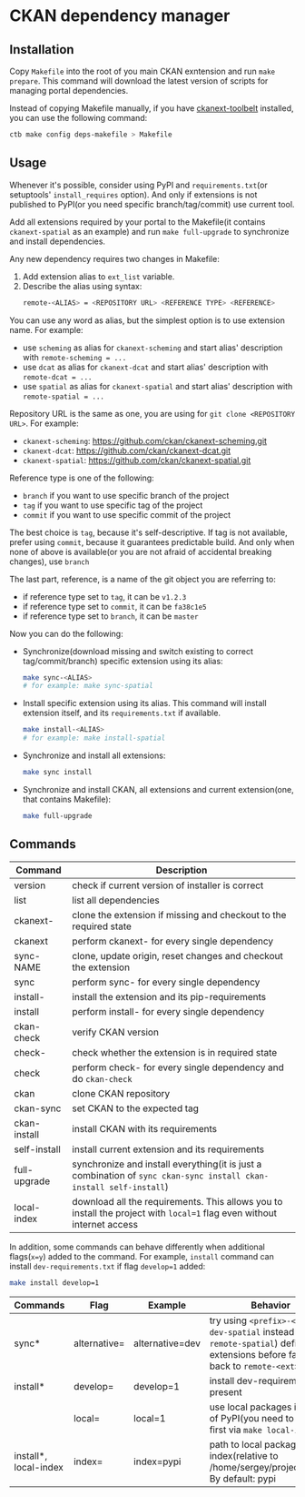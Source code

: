 # CKAN dependency manager

## Installation

Copy `Makefile` into the root of you main CKAN exntension and run `make
prepare`. This command will download the latest version of scripts for managing
portal dependencies.

Instead of copying Makefile manually, if you have
[ckanext-toolbelt](https://pypi.org/project/ckanext-toolbelt) installed, you
can use the following command:

```sh
ctb make config deps-makefile > Makefile
```

## Usage

Whenever it's possible, consider using PyPI and `requirements.txt`(or
setuptools' `install_requires` option). And only if extensions is not published
to PyPI(or you need specific branch/tag/commit) use current tool.

Add all extensions required by your portal to the Makefile(it contains
`ckanext-spatial` as an example) and run `make full-upgrade` to synchronize and
install dependencies.

Any new dependency requires two changes in Makefile:

1. Add extension alias to `ext_list` variable.
2. Describe the alias using syntax:
   ```sh
   remote-<ALIAS> = <REPOSITORY URL> <REFERENCE TYPE> <REFERENCE>
   ```

You can use any word as alias, but the simplest option is to use extension
name. For example:

* use `scheming` as alias for `ckanext-scheming` and start alias' description with `remote-scheming = ...`
* use `dcat` as alias for `ckanext-dcat` and start alias' description with `remote-dcat = ...`
* use `spatial` as alias for `ckanext-spatial` and start alias' description with `remote-spatial = ...`

Repository URL is the same as one, you are using for `git clone <REPOSITORY URL>`. For example:

* `ckanext-scheming`:  https://github.com/ckan/ckanext-scheming.git
* `ckanext-dcat`:  https://github.com/ckan/ckanext-dcat.git
* `ckanext-spatial`:  https://github.com/ckan/ckanext-spatial.git

Reference type is one of the following:

* `branch` if you want to use specific branch of the project
* `tag` if you want to use specific tag of the project
* `commit` if you want to use specific commit of the project

The best choice is `tag`, because it's self-descriptive. If tag is not
available, prefer using `commit`, because it guarantees predictable build. And
only when none of above is available(or you are not afraid of accidental
breaking changes), use `branch`

The last part, reference, is a name of the git object you are referring to:

* if reference type set to `tag`, it can be `v1.2.3`
* if reference type set to `commit`, it can be `fa38c1e5`
* if reference type set to `branch`, it can be `master`


Now you can do the following:

* Synchronize(download missing and switch existing to correct tag/commit/branch) specific extension using its alias:
  ```sh
  make sync-<ALIAS>
  # for example: make sync-spatial
  ```
* Install specific extension using its alias. This command will install extension itself, and its `requirements.txt` if available.
  ```sh
  make install-<ALIAS>
  # for example: make install-spatial
  ```

* Synchronize and install all extensions:
  ```sh
  make sync install
  ```

* Synchronize and install CKAN, all extensions and current extension(one, that contains Makefile):
  ```sh
  make full-upgrade
  ```


## Commands

| Command         | Description                                                                                                            |
|-----------------|------------------------------------------------------------------------------------------------------------------------|
| version         | check if current version of installer is correct                                                                       |
| list            | list all dependencies                                                                                                  |
| ckanext-<ALIAS> | clone the extension if missing and checkout to the required state                                                      |
| ckanext         | perform ckanext-<ALIAS> for every single dependency                                                                    |
| sync-NAME       | clone, update origin, reset changes and checkout the extension                                                         |
| sync            | perform sync-<ALIAS> for every single dependency                                                                       |
| install-<ALIAS> | install the extension and its pip-requirements                                                                         |
| install         | perform install-<ALIAS> for every single dependency                                                                    |
| ckan-check      | verify CKAN version                                                                                                    |
| check-<ALIAS>   | check whether the extension is in required state                                                                       |
| check           | perform check-<ALIAS> for every single dependency and do `ckan-check`                                                  |
| ckan            | clone CKAN repository                                                                                                  |
| ckan-sync       | set CKAN to the expected tag                                                                                           |
| ckan-install    | install CKAN with its requirements                                                                                     |
| self-install    | install current extension and its requirements                                                                         |
| full-upgrade    | synchronize and install everything(it is just a combination of `sync ckan-sync install ckan-install self-install`)     |
| local-index     | download all the requirements. This allows you to install the project with `local=1` flag even without internet access |

In addition, some commands can behave differently when additional flags(`x=y`)
added to the command. For example, `install` command can install
`dev-requirements.txt` if flag `develop=1` added:

```sh
make install develop=1
```

| Commands              | Flag                 | Example         | Behavior                                                                                                                                  |
|-----------------------|----------------------|-----------------|-------------------------------------------------------------------------------------------------------------------------------------------|
| sync*                 | alternative=<prefix> | alternative=dev | try using `<prefix>-<ext>`(i.e, `dev-spatial` instead of `remote-spatial`) definition of extensions before falling back to `remote-<ext>` |
| install*              | develop=<anything>   | develop=1       | install dev-requirements if present                                                                                                       |
|                       | local=<anything>     | local=1         | use local packages instead of PyPI(you need to build it first via `make local-index`)                                                     |
| install*, local-index | index=<folder>       | index=pypi      | path to local package index(relative to /home/sergey/projects/oeh). By default: pypi                                                      |
